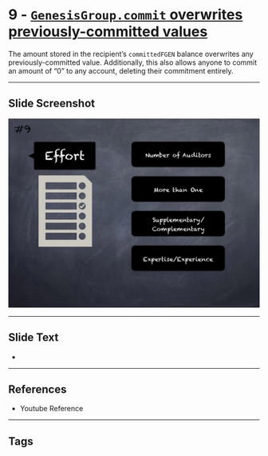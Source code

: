 
# 9 - [`GenesisGroup.commit` overwrites previously-committed values](./`GenesisGroup.commit`%20overwrites%20previously-committed%20values.md)

 The amount stored in the recipient’s `committedFGEN` balance overwrites any previously-committed value. Additionally, this also allows anyone to commit an amount of “0” to any account, deleting their commitment entirely.


___
## Slide Screenshot
![009.png](../../images/6.Audit%20Techniques%20and%20Tools%20101/009.png)
___
## Slide Text
- 
___
## References
- Youtube Reference
___
## Tags
